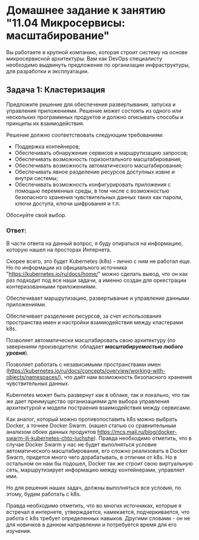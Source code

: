 # Домашнее задание к занятию "11.04 Микросервисы: масштабирование"

Вы работаете в крупной компанию, которая строит систему на основе микросервисной архитектуры.
Вам как DevOps специалисту необходимо выдвинуть предложение по организации инфраструктуры, для разработки и эксплуатации.

## Задача 1: Кластеризация

Предложите решение для обеспечения развертывания, запуска и управления приложениями.
Решение может состоять из одного или нескольких программных продуктов и должно описывать способы и принципы их взаимодействия.

Решение должно соответствовать следующим требованиям:
- Поддержка контейнеров;
- Обеспечивать обнаружение сервисов и маршрутизацию запросов;
- Обеспечивать возможность горизонтального масштабирования;
- Обеспечивать возможность автоматического масштабирования;
- Обеспечивать явное разделение ресурсов доступных извне и внутри системы;
- Обеспечивать возможность конфигурировать приложения с помощью переменных среды, в том числе с возможностью безопасного хранения чувствительных данных таких как пароли, ключи доступа, ключи шифрования и т.п.

Обоснуйте свой выбор.

### Ответ: 

В части ответа на данный вопрос, я буду опираться на информацию, которую нашел на просторах Интернета.

Скорее всего, это будет Kubernetes (k8s) - лично с ним не работал еще. Но по информации из официального источника "https://kubernetes.io/ru/docs/home/" можно сделать вывод, что он как раз подходит под все наши задачи, а именно создан для оркестрации контеризованными приложениями. 

Обеспечивает маршрутизацию, развертывание и управление данными приложениями. 

Обеспечивает разделение ресурсов, за счет использования пространства имен и настройки взамиодействия между кластерами k8s. 

Позволяет автоматически масштабировать свою архитектуру (по заверениям производителя: обладает ***масштабируемостью любого уровня***).

Позволяет работать с независимыми пространствами имен (https://kubernetes.io/ru/docs/concepts/overview/working-with-objects/namespaces/), что даёт нам возможность безопасного хранения чувствительных данных. 

Kubernetes может быть развернут как в облаке, так и локально, что так же дает преимущество организациями для выбора управления архитектурой и модели постраения взаимодействия между сервисами.

Как аналог, который можно противопоставить k8s можно выбрать Docker, а точнее Docker Swarm. (нашел статью со сравнительным анализом обоих данных продуктов https://mcs.mail.ru/blog/docker-swarm-ili-kubernetes-chto-luchshe). Правда необходимо отметить, что в случае Docker Swarm у нас не будет выполняться условие автоматического масштабирования, его сложно реализовать в Docker Swarm, придется много чего дорабатывать, в отличии от k8s. Но в остальном он нам бы подошел, Docker так же строит свою виртуальную сеть, маршрутизирует информацию между контейнерами, управляет ими.

Но для решения наших задач, должны выполняться все условия, по этому, будем работать с k8s.

Правда необходимо отметить, что во многих источниках, которые я встречал в интернете, утверждается, намекается, подчеркивается, что работа с k8s требует определенных навыков. Другими словами - он не для новичков в данном направлении и потребуется время для его изучения.
